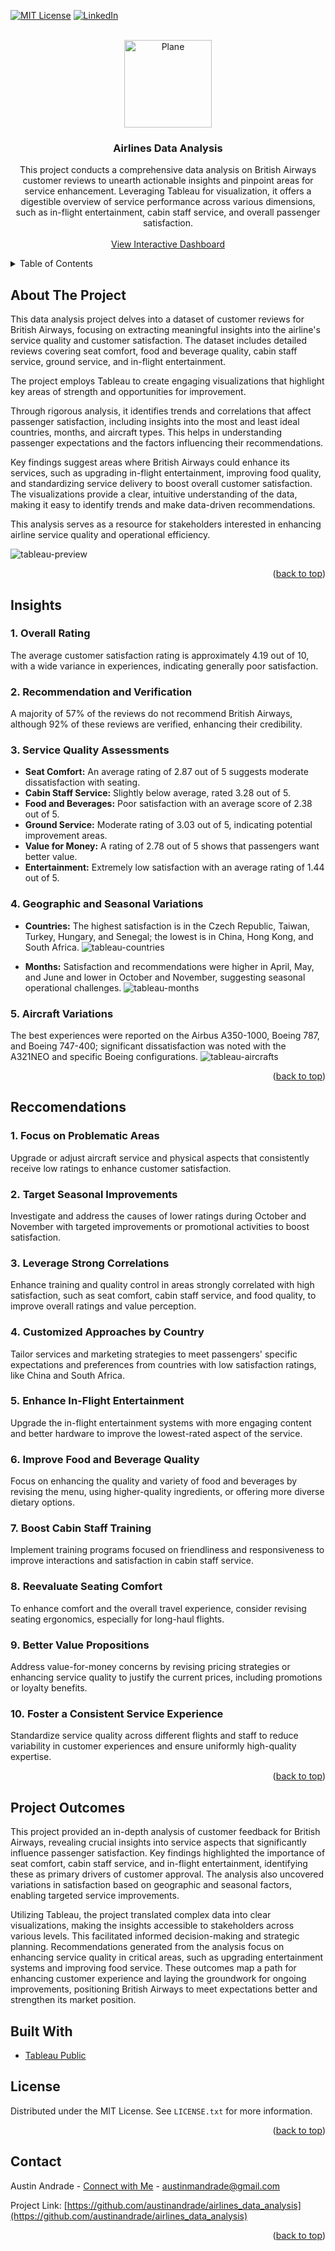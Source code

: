 <a name="readme-top"></a>

[![MIT License][license-shield]][license-url]
[![LinkedIn][linkedin-shield]][linkedin-url]



<!-- PROJECT LOGO -->
<br />
<div align="center">
  <a href="https://github.com/austinandrade/airlines_data_analysis">
    <img src="images/plane.svg" alt="Plane" width="140" height="140">
  </a>

<h3 align="center">Airlines Data Analysis</h3>

  <p align="center">
    This project conducts a comprehensive data analysis on British Airways customer reviews to unearth actionable insights and pinpoint areas for service enhancement. Leveraging Tableau for visualization, it offers a            digestible overview of service performance across various dimensions, such as in-flight entertainment, cabin staff service, and overall passenger satisfaction.
    <br />
    <br />
    <a href="https://public.tableau.com/views/AirlinesReviewsViz/BritishAirlinesReviewsDashboard?:language=en-US&publish=yes&:sid=9EDAFA881BD04528B4A8B9351A7DAB6E-0:0&:display_count=n&:origin=viz_share_link">View Interactive Dashboard</a>
  </p>
</div>



<!-- TABLE OF CONTENTS -->
<details>
  <summary>Table of Contents</summary>
  <ol>
    <li>
      <a href="#about-the-project">About The Project</a>
      <ul>
        <li><a href="#insights">Insights</a></li>
        <li><a href="#reccomendations">Reccomendations</a></li>
        <li><a href="#project-outcomes">Project Outcomes</a></li>
        <li><a href="#built-with">Built With</a></li>
      </ul>
    </li>
    <li><a href="#license">License</a></li>
    <li><a href="#contact">Contact</a></li>
  </ol>
</details>



<!-- ABOUT THE PROJECT -->
## About The Project

This data analysis project delves into a dataset of customer reviews for British Airways, focusing on extracting meaningful insights into the airline's service quality and customer satisfaction. The dataset includes detailed reviews covering seat comfort, food and beverage quality, cabin staff service, ground service, and in-flight entertainment.

The project employs Tableau to create engaging visualizations that highlight key areas of strength and opportunities for improvement. 

Through rigorous analysis, it identifies trends and correlations that affect passenger satisfaction, including insights into the most and least ideal countries, months, and aircraft types. This helps in understanding passenger expectations and the factors influencing their recommendations.

Key findings suggest areas where British Airways could enhance its services, such as upgrading in-flight entertainment, improving food quality, and standardizing service delivery to boost overall customer satisfaction. The visualizations provide a clear, intuitive understanding of the data, making it easy to identify trends and make data-driven recommendations.

This analysis serves as a resource for stakeholders interested in enhancing airline service quality and operational efficiency.

![tableau-preview](/images/tableau_preview.png)

<p align="right">(<a href="#readme-top">back to top</a>)</p>

<!-- INSIGHTS -->
## Insights

### 1. Overall Rating
The average customer satisfaction rating is approximately 4.19 out of 10, with a wide variance in experiences, indicating generally poor satisfaction.
### 2. Recommendation and Verification
A majority of 57% of the reviews do not recommend British Airways, although 92% of these reviews are verified, enhancing their credibility.
### 3. Service Quality Assessments
- **Seat Comfort:** An average rating of 2.87 out of 5 suggests moderate dissatisfaction with seating.
- **Cabin Staff Service:** Slightly below average, rated 3.28 out of 5.
- **Food and Beverages:** Poor satisfaction with an average score of 2.38 out of 5.
- **Ground Service:** Moderate rating of 3.03 out of 5, indicating potential improvement areas.
- **Value for Money:** A rating of 2.78 out of 5 shows that passengers want better value.
- **Entertainment:** Extremely low satisfaction with an average rating of 1.44 out of 5.
  
### 4. Geographic and Seasonal Variations
- **Countries:** The highest satisfaction is in the Czech Republic, Taiwan, Turkey, Hungary, and Senegal; the lowest is in China, Hong Kong, and South Africa.
![tableau-countries](/images/ratings_by_country.png)

- **Months:** Satisfaction and recommendations were higher in April, May, and June and lower in October and November, suggesting seasonal operational challenges.
![tableau-months](/images/ratings_by_month.png)

### 5. Aircraft Variations
The best experiences were reported on the Airbus A350-1000, Boeing 787, and Boeing 747-400; significant dissatisfaction was noted with the A321NEO and specific Boeing configurations.
![tableau-aircrafts](/images/ratings_by_aircraft.png)


<p align="right">(<a href="#readme-top">back to top</a>)</p>

<!-- Reccomendations -->
## Reccomendations

### 1. Focus on Problematic Areas
Upgrade or adjust aircraft service and physical aspects that consistently receive low ratings to enhance customer satisfaction.

### 2. Target Seasonal Improvements
Investigate and address the causes of lower ratings during October and November with targeted improvements or promotional activities to boost satisfaction.

### 3. Leverage Strong Correlations
Enhance training and quality control in areas strongly correlated with high satisfaction, such as seat comfort, cabin staff service, and food quality, to improve overall ratings and value perception.

### 4. Customized Approaches by Country
Tailor services and marketing strategies to meet passengers' specific expectations and preferences from countries with low satisfaction ratings, like China and South Africa.

### 5. Enhance In-Flight Entertainment
Upgrade the in-flight entertainment systems with more engaging content and better hardware to improve the lowest-rated aspect of the service.

### 6. Improve Food and Beverage Quality
Focus on enhancing the quality and variety of food and beverages by revising the menu, using higher-quality ingredients, or offering more diverse dietary options.

### 7. Boost Cabin Staff Training
Implement training programs focused on friendliness and responsiveness to improve interactions and satisfaction in cabin staff service.

### 8. Reevaluate Seating Comfort
To enhance comfort and the overall travel experience, consider revising seating ergonomics, especially for long-haul flights.

### 9. Better Value Propositions
Address value-for-money concerns by revising pricing strategies or enhancing service quality to justify the current prices, including promotions or loyalty benefits.

### 10. Foster a Consistent Service Experience
Standardize service quality across different flights and staff to reduce variability in customer experiences and ensure uniformly high-quality expertise.


<p align="right">(<a href="#readme-top">back to top</a>)</p>

<!-- PROJECT OUTCOMES -->
## Project Outcomes
This project provided an in-depth analysis of customer feedback for British Airways, revealing crucial insights into service aspects that significantly influence passenger satisfaction. Key findings highlighted the importance of seat comfort, cabin staff service, and in-flight entertainment, identifying these as primary drivers of customer approval. The analysis also uncovered variations in satisfaction based on geographic and seasonal factors, enabling targeted service improvements.

Utilizing Tableau, the project translated complex data into clear visualizations, making the insights accessible to stakeholders across various levels. This facilitated informed decision-making and strategic planning. Recommendations generated from the analysis focus on enhancing service quality in critical areas, such as upgrading entertainment systems and improving food service. These outcomes map a path for enhancing customer experience and laying the groundwork for ongoing improvements, positioning British Airways to meet expectations better and strengthen its market position.

## Built With

* [Tableau Public](https://public.tableau.com/)


<!-- LICENSE -->
## License

Distributed under the MIT License. See `LICENSE.txt` for more information.

<p align="right">(<a href="#readme-top">back to top</a>)</p>



<!-- CONTACT -->
## Contact

Austin Andrade - [Connect with Me](https://www.linkedin.com/in/austinandrade/) - austinmandrade@gmail.com

Project Link: [https://github.com/austinandrade/airlines_data_analysis](https://github.com/austinandrade/airlines_data_analysis)

<p align="right">(<a href="#readme-top">back to top</a>)</p>



<!-- MARKDOWN LINKS & IMAGES -->
<!-- https://www.markdownguide.org/basic-syntax/#reference-style-links -->
[license-shield]: https://img.shields.io/github/license/austinandrade/house_sales_data_analysis.svg?style=for-the-badge
[license-url]: https://github.com/austinandrade/airlines_data_analysis/blob/main/LICENSE.txt
[linkedin-shield]: https://img.shields.io/badge/-LinkedIn-black.svg?style=for-the-badge&logo=linkedin&colorB=555
[linkedin-url]: https://linkedin.com/in/austinandrade
